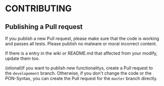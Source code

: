 # CONTRIBUTING
## Publishing a Pull request
If you publish a new Pull request, please make sure that the code is working and passes all tests. Please publish no malware or moral incorrect content.  

If there is a entry in the wiki or README.md that affected from your modify, update them too.

(otional)If you want to publish new functionalitys, create a Pull request to the `developement` branch. Otherwise, if you don't change the code or the PON-Syntax, you can create the Pull request for the `master` branch directly.
